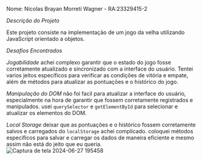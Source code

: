 Nome: Nicolas Brayan Morreti Wagner - RA:23329415-2

*Descrição do Projeto*

Este projeto consiste na implementação de um jogo da velha utilizando JavaScript orientado a objetos.

*Desafios Encontrados*

*Jogabilidade*
achei complexo garantir que o estado do jogo fosse corretamente atualizado e sincronizado com a interface do usuário. Tentei varios jeitos específicos para verificar as condições de vitória e empate, além de métodos para atualizar as pontuações e o histórico do jogo.

*Manipulação do DOM*
não foi facil para atualizar a interface do usuário, especialmente na hora de garantir que fossem corretamente registrados e manipulados. usei `querySelector` e `getElementById` para selecionar e atualizar os elementos do DOM.

*Local Storage*
deixar que as pontuações e o histórico fossem corretamente salvos e carregados do `localStorage` achei complicado. coloquei métodos específicos para salvar e carregar os dados de maneira eficiente e mesmo assim não está do jeito que eu queria.
![Captura de tela 2024-06-27 195458](https://github.com/DevMoretti/Jogo-da-Velha-JS/assets/164955755/5b3d7ffa-f0d0-4685-8b67-8c9ec72fbcb6)
